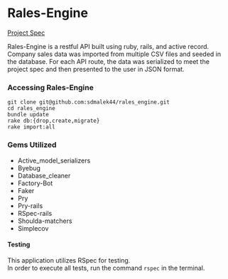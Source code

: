 # Rales-Engine
[Project Spec](http://backend.turing.io/module3/projects/rails_engine "Project Spec")

Rales-Engine is a restful API built using ruby, rails, and active record. Company sales data was imported from multiple CSV files and seeded in the database. For each API route, the data was serialized to meet the project spec and then presented to the user in JSON format.  

### Accessing Rales-Engine
```
git clone git@github.com:sdmalek44/rales_engine.git
cd rales_engine
bundle update
rake db:{drop,create,migrate}
rake import:all
```

### Gems Utilized
- Active_model_serializers
- Byebug
- Database_cleaner
- Factory-Bot
- Faker
- Pry
- Pry-rails
- RSpec-rails
- Shoulda-matchers
- Simplecov

#### Testing
This application utilizes RSpec for testing.  
In order to execute all tests, run the command `rspec` in the terminal.
